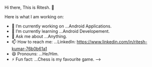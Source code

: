 Hi there, This is Ritesh. 👋


Here is what I am working on:

- 🔭 I’m currently working on ...Android Applications.
- 🌱 I’m currently learning ...Android Developement.
- 💬 Ask me about ...Anything.
- 📫 How to reach me: ...LinkedIn: https://www.linkedin.com/in/ritesh-kumar-76b0b61a1
- 😄 Pronouns: ...He/Him.
- ⚡ Fun fact: ...Chess is my favourite game.
-->
